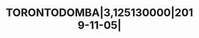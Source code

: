 ---
layout: asset
title: TORONTODOMBA|3,125130000|2019-11-05|                        
isin: US89114QAW87
---